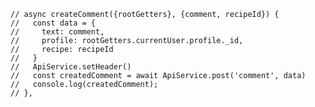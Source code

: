    // async createComment({rootGetters}, {comment, recipeId}) {
    //   const data = {
    //     text: comment,
    //     profile: rootGetters.currentUser.profile._id,
    //     recipe: recipeId
    //   }
    //   ApiService.setHeader()
    //   const createdComment = await ApiService.post('comment', data)
    //   console.log(createdComment);
    // },